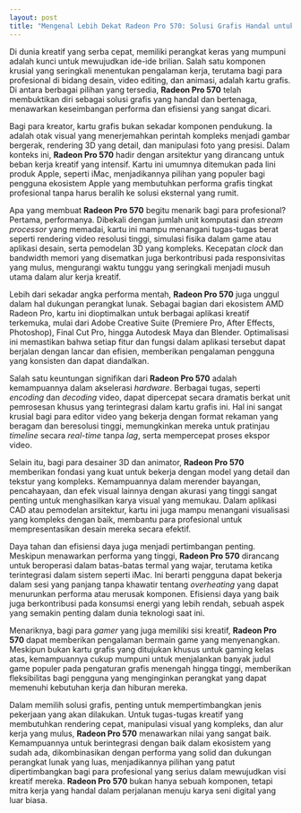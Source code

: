 ```yaml
---
layout: post
title: "Mengenal Lebih Dekat Radeon Pro 570: Solusi Grafis Handal untuk Kreator"
---
```


Di dunia kreatif yang serba cepat, memiliki perangkat keras yang mumpuni adalah kunci untuk mewujudkan ide-ide brilian. Salah satu komponen krusial yang seringkali menentukan pengalaman kerja, terutama bagi para profesional di bidang desain, video editing, dan animasi, adalah kartu grafis. Di antara berbagai pilihan yang tersedia, **Radeon Pro 570** telah membuktikan diri sebagai solusi grafis yang handal dan bertenaga, menawarkan keseimbangan performa dan efisiensi yang sangat dicari.

Bagi para kreator, kartu grafis bukan sekadar komponen pendukung. Ia adalah otak visual yang menerjemahkan perintah kompleks menjadi gambar bergerak, rendering 3D yang detail, dan manipulasi foto yang presisi. Dalam konteks ini, **Radeon Pro 570** hadir dengan arsitektur yang dirancang untuk beban kerja kreatif yang intensif. Kartu ini umumnya ditemukan pada lini produk Apple, seperti iMac, menjadikannya pilihan yang populer bagi pengguna ekosistem Apple yang membutuhkan performa grafis tingkat profesional tanpa harus beralih ke solusi eksternal yang rumit.

Apa yang membuat **Radeon Pro 570** begitu menarik bagi para profesional? Pertama, performanya. Dibekali dengan jumlah unit komputasi dan *stream processor* yang memadai, kartu ini mampu menangani tugas-tugas berat seperti rendering video resolusi tinggi, simulasi fisika dalam game atau aplikasi desain, serta pemodelan 3D yang kompleks. Kecepatan *clock* dan bandwidth memori yang disematkan juga berkontribusi pada responsivitas yang mulus, mengurangi waktu tunggu yang seringkali menjadi musuh utama dalam alur kerja kreatif.

Lebih dari sekadar angka performa mentah, **Radeon Pro 570** juga unggul dalam hal dukungan perangkat lunak. Sebagai bagian dari ekosistem AMD Radeon Pro, kartu ini dioptimalkan untuk berbagai aplikasi kreatif terkemuka, mulai dari Adobe Creative Suite (Premiere Pro, After Effects, Photoshop), Final Cut Pro, hingga Autodesk Maya dan Blender. Optimalisasi ini memastikan bahwa setiap fitur dan fungsi dalam aplikasi tersebut dapat berjalan dengan lancar dan efisien, memberikan pengalaman pengguna yang konsisten dan dapat diandalkan.

Salah satu keuntungan signifikan dari **Radeon Pro 570** adalah kemampuannya dalam akselerasi *hardware*. Berbagai tugas, seperti *encoding* dan *decoding* video, dapat dipercepat secara dramatis berkat unit pemrosesan khusus yang terintegrasi dalam kartu grafis ini. Hal ini sangat krusial bagi para editor video yang bekerja dengan format rekaman yang beragam dan beresolusi tinggi, memungkinkan mereka untuk pratinjau *timeline* secara *real-time* tanpa *lag*, serta mempercepat proses ekspor video.

Selain itu, bagi para desainer 3D dan animator, **Radeon Pro 570** memberikan fondasi yang kuat untuk bekerja dengan model yang detail dan tekstur yang kompleks. Kemampuannya dalam merender bayangan, pencahayaan, dan efek visual lainnya dengan akurasi yang tinggi sangat penting untuk menghasilkan karya visual yang memukau. Dalam aplikasi CAD atau pemodelan arsitektur, kartu ini juga mampu menangani visualisasi yang kompleks dengan baik, membantu para profesional untuk mempresentasikan desain mereka secara efektif.

Daya tahan dan efisiensi daya juga menjadi pertimbangan penting. Meskipun menawarkan performa yang tinggi, **Radeon Pro 570** dirancang untuk beroperasi dalam batas-batas termal yang wajar, terutama ketika terintegrasi dalam sistem seperti iMac. Ini berarti pengguna dapat bekerja dalam sesi yang panjang tanpa khawatir tentang *overheating* yang dapat menurunkan performa atau merusak komponen. Efisiensi daya yang baik juga berkontribusi pada konsumsi energi yang lebih rendah, sebuah aspek yang semakin penting dalam dunia teknologi saat ini.

Menariknya, bagi para *gamer* yang juga memiliki sisi kreatif, **Radeon Pro 570** dapat memberikan pengalaman bermain game yang menyenangkan. Meskipun bukan kartu grafis yang ditujukan khusus untuk gaming kelas atas, kemampuannya cukup mumpuni untuk menjalankan banyak judul game populer pada pengaturan grafis menengah hingga tinggi, memberikan fleksibilitas bagi pengguna yang menginginkan perangkat yang dapat memenuhi kebutuhan kerja dan hiburan mereka.

Dalam memilih solusi grafis, penting untuk mempertimbangkan jenis pekerjaan yang akan dilakukan. Untuk tugas-tugas kreatif yang membutuhkan rendering cepat, manipulasi visual yang kompleks, dan alur kerja yang mulus, **Radeon Pro 570** menawarkan nilai yang sangat baik. Kemampuannya untuk berintegrasi dengan baik dalam ekosistem yang sudah ada, dikombinasikan dengan performa yang solid dan dukungan perangkat lunak yang luas, menjadikannya pilihan yang patut dipertimbangkan bagi para profesional yang serius dalam mewujudkan visi kreatif mereka. **Radeon Pro 570** bukan hanya sebuah komponen, tetapi mitra kerja yang handal dalam perjalanan menuju karya seni digital yang luar biasa.
